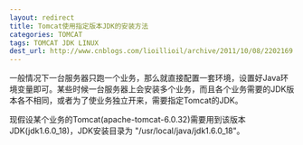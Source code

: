 ```yaml
---
layout: redirect
title: Tomcat使用指定版本JDK的安装方法
categories: TOMCAT
tags: TOMCAT JDK LINUX
dest_url: http://www.cnblogs.com/lioillioil/archive/2011/10/08/2202169.html
---
```


一般情况下一台服务器只跑一个业务，那么就直接配置一套环境，设置好Java环境变量即可。某些时候一台服务器上会安装多个业务，而且各个业务需要的JDK版本各不相同，或者为了使业务独立开来，需要指定Tomcat的JDK。

现假设某个业务的Tomcat(apache-tomcat-6.0.32)需要用到该版本JDK(jdk1.6.0_18)，JDK安装目录为 "/usr/local/java/jdk1.6.0_18"。

